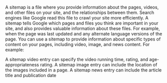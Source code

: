 A sitemap is a file where you provide information about the pages, videos, and other files on your site, and the relationships between them. Search engines like Google read this file to crawl your site more efficiently. A sitemap tells Google which pages and files you think are important in your site, and also provides valuable information about these files. For example, when the page was last updated and any alternate language versions of the page.
You can use a sitemap to provide information about specific types of content on your pages, including video, image, and news content. For example:

A sitemap video entry can specify the video running time, rating, and age-appropriateness rating.
A sitemap image entry can include the location of the images included in a page.
A sitemap news entry can include the article title and publication date
